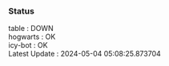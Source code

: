 ### Status


table : DOWN  
hogwarts : OK  
icy-bot : OK  
Latest Update : 2024-05-04 05:08:25.873704
